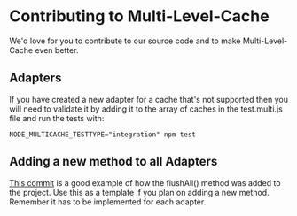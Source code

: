 # Contributing to Multi-Level-Cache

We'd love for you to contribute to our source code and to make Multi-Level-Cache even better.

## Adapters

If you have created a new adapter for a cache that's not supported then you will need to
validate it by adding it to the array of caches in the test.multi.js file and run the
tests with:
 
```
NODE_MULTICACHE_TESTTYPE="integration" npm test
```

## Adding a new method to all Adapters

[This commit]() is a good example of how the flushAll() method was added to the project.
Use this as a template if you plan on adding a new method. Remember it has to be implemented
for each adapter.

